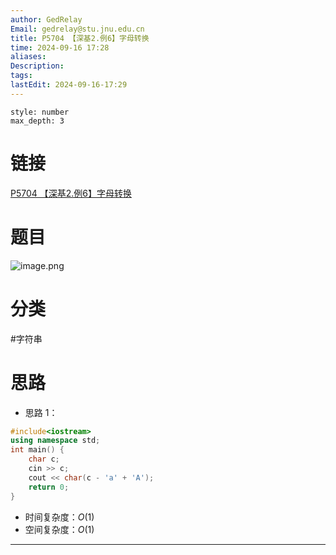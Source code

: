 ```yaml
---
author: GedRelay
Email: gedrelay@stu.jnu.edu.cn
title: P5704 【深基2.例6】字母转换
time: 2024-09-16 17:28
aliases: 
Description: 
tags: 
lastEdit: 2024-09-16-17:29
---
```


```toc
style: number
max_depth: 3
```

# 链接
[P5704 【深基2.例6】字母转换](https://www.luogu.com.cn/problem/P5704) 

# 题目
![image.png](https://ged-pic-bed.oss-cn-guangzhou.aliyuncs.com/img/202409161729977.png)


# 分类
#字符串 

# 思路
- 思路 1：


```cpp
#include<iostream>
using namespace std;
int main() {
    char c;
    cin >> c;
    cout << char(c - 'a' + 'A');
    return 0;
}
```


- 时间复杂度：${O\left( 1 \right)  }$ 
- 空间复杂度：${O\left( 1 \right)  }$ 


---

